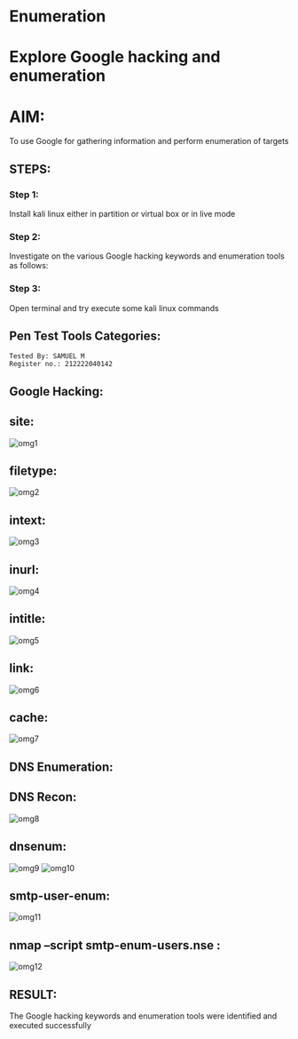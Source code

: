 # Enumeration

# Explore Google hacking and enumeration 

# AIM:
To use Google for gathering information and perform enumeration of targets

## STEPS:
### Step 1:
Install kali linux either in partition or virtual box or in live mode

### Step 2:
Investigate on the various Google hacking keywords and enumeration tools as follows:

### Step 3:
Open terminal and try execute some kali linux commands

## Pen Test Tools Categories:  
```
Tested By: SAMUEL M
Register no.: 212222040142
```
## Google Hacking:
## site:
![omg1](https://github.com/user-attachments/assets/38e360e6-e21d-4b51-8d64-415e4bd8ed8f)

## filetype:
![omg2](https://github.com/user-attachments/assets/17407d46-1a8b-4f7e-ad98-7786dcd8e0fe)

## intext: 
![omg3](https://github.com/user-attachments/assets/909ee45b-77a2-4f08-b930-3201e2fbd217)

## inurl: 
![omg4](https://github.com/user-attachments/assets/6e658c9e-c47c-467f-abc4-faeaa3547932)

## intitle: 
![omg5](https://github.com/user-attachments/assets/1ecf4b65-77bd-4175-952a-cb7fe121d60d)

## link:
![omg6](https://github.com/user-attachments/assets/e9a71bd6-9f55-412b-bd3a-bd93bf6be272)

## cache: 
![omg7](https://github.com/user-attachments/assets/2258625b-f0d2-4e59-9edd-cadd5a9fc90a)

## DNS Enumeration:
## DNS Recon:
![omg8](https://github.com/user-attachments/assets/fda0e7fe-b96b-40bf-b799-0ec3bf515ce3)

## dnsenum:

![omg9](https://github.com/user-attachments/assets/102dee4f-ef76-47c5-bdda-02b1e537d6ad)
![omg10](https://github.com/user-attachments/assets/14298da8-2078-4e42-bf3d-e74c5ae83433)


## smtp-user-enum:
![omg11](https://github.com/user-attachments/assets/9f5e1a0b-4670-4c78-aa44-16c8c3f15231)

## nmap –script smtp-enum-users.nse <hostname>:
![omg12](https://github.com/user-attachments/assets/c91e228e-0914-41bc-b9b4-a6d2988d9940)


## RESULT:
The Google hacking keywords and enumeration tools were identified and executed successfully

